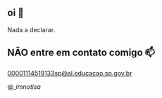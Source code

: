 ## oi   💩 

Nada a declarar.

## NÃO entre em contato comigo 📫 ##
00001114519133sp@al.educacao.sp.gov.br 

@__imnotisa_
